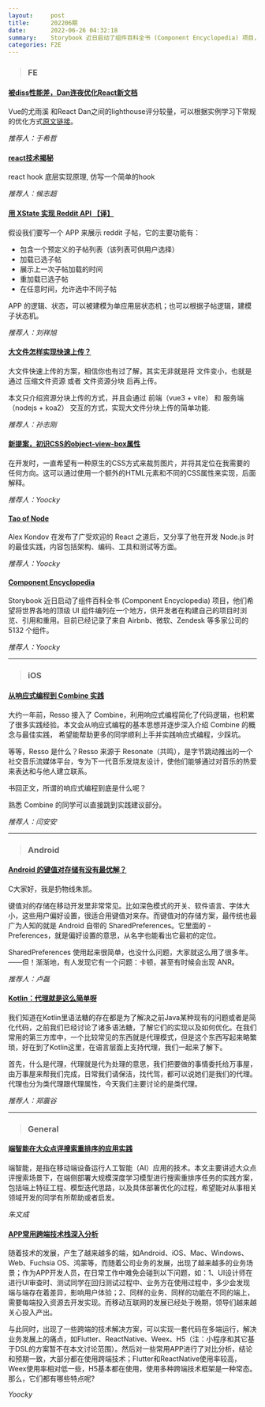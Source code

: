 ```yaml
---
layout:     post
title:      202206期
date:       2022-06-26 04:32:18
summary:    Storybook 近日启动了组件百科全书 (Component Encyclopedia) 项目，他们希望将世界各地的顶级 UI 组件编列在一个地方，供开发者在构建自己的项目时浏览、引用和重用。目前已经记录了来自 Airbnb、微软、Zendesk 等多家公司的 5132 个组件。
categories: F2E
---
```



> ### FE

#### [被diss性能差，Dan连夜优化React新文档](https://mp.weixin.qq.com/s/oZtnQpvfDw62Gu0PcALwLQ)

Vue的尤雨溪 和React Dan之间的lighthouse评分较量，可以根据实例学习下常规的优化方式[原文链接](https://twitter.com/dan_abramov/status/1529677207869825024)。

*推荐人：于希哲*

#### [react技术揭秘](https://react.iamkasong.com/hooks/create.html#%E5%B7%A5%E4%BD%9C%E5%8E%9F%E7%90%86)

react hook 底层实现原理, 仿写一个简单的hook

*推荐人：候志超*

#### [用 XState 实现 Reddit API 【译】](https://zhuanlan.zhihu.com/p/412523292)

假设我们要写一个 APP 来展示 reddit 子帖，它的主要功能有：
- 包含一个预定义的子帖列表（该列表可供用户选择）
- 加载已选子帖
- 展示上一次子帖加载的时间
- 重加载已选子帖
- 在任意时间，允许选中不同子帖

APP 的逻辑、状态，可以被建模为单应用层状态机；也可以根据子帖逻辑，建模子状态机。

*推荐人：刘祥旭*


#### [大文件怎样实现快速上传？](https://mp.weixin.qq.com/s/1FozU1NyKPhEO4nMTwVW-A)

大文件快速上传的方案，相信你也有过了解，其实无非就是将 文件变小，也就是通过 压缩文件资源 或者 文件资源分块 后再上传。

本文只介绍资源分块上传的方式，并且会通过 前端（vue3 + vite） 和 服务端（nodejs + koa2） 交互的方式，实现大文件分块上传的简单功能.

*推荐人：孙志刚*


#### [新提案，初识CSS的object-view-box属性](https://mp.weixin.qq.com/s/m41tvxk8VLKMMKxUc00Cgg)

在开发时，一直希望有一种原生的CSS方式来裁剪图片，并将其定位在我需要的任何方向。这可以通过使用一个额外的HTML元素和不同的CSS属性来实现，后面解释。

*推荐人：Yoocky*


#### [Tao of Node](https://alexkondov.com/tao-of-node/)

Alex Kondov 在发布了广受欢迎的 React 之道后，又分享了他在开发 Node.js 时的最佳实践，内容包括架构、编码、工具和测试等方面。

*推荐人：Yoocky*

#### [Component Encyclopedia](https://storybook.js.org/blog/component-encyclopedia/)

Storybook 近日启动了组件百科全书 (Component Encyclopedia) 项目，他们希望将世界各地的顶级 UI 组件编列在一个地方，供开发者在构建自己的项目时浏览、引用和重用。目前已经记录了来自 Airbnb、微软、Zendesk 等多家公司的 5132 个组件。

*推荐人：Yoocky*

---

> ### iOS

#### [从响应式编程到 Combine 实践](https://mp.weixin.qq.com/s/b_q6R64xkq8Rl9EiIde4MA)

大约一年前，Resso 接入了 Combine，利用响应式编程简化了代码逻辑，也积累了很多实践经验。本文会从响应式编程的基本思想并逐步深入介绍 Combine 的概念与最佳实践， 希望能帮助更多的同学顺利上手并实践响应式编程，少踩坑。

等等，Resso 是什么？Resso 来源于 Resonate（共鸣），是字节跳动推出的一个社交音乐流媒体平台，专为下一代音乐发烧友设计，使他们能够通过对音乐的热爱来表达和与他人建立联系。

书回正文，所谓的响应式编程到底是什么呢？

熟悉 Combine 的同学可以直接跳到实践建议部分。

*推荐人：闫安安*

---

> ### Android


#### [Android 的键值对存储有没有最优解？](https://mp.weixin.qq.com/s/w3uZR6us1MMVYzfzD1PCiQ)

C大家好，我是扔物线朱凯。

键值对的存储在移动开发里非常常见。比如深色模式的开关、软件语言、字体大小，这些用户偏好设置，很适合用键值对来存。而键值对的存储方案，最传统也最广为人知的就是 Android 自带的 SharedPreferences。它里面的 -Preferences，就是偏好设置的意思，从名字也能看出它最初的定位。

SharedPreferences 使用起来很简单，也没什么问题，大家就这么用了很多年。——但！渐渐地，有人发现它有一个问题：卡顿，甚至有时候会出现 ANR。

*推荐人：卢磊*

#### [Kotlin：代理就是这么简单呀](https://zhuanlan.zhihu.com/p/149111949)

我们知道在Kotlin里语法糖的存在都是为了解决之前Java某种现有的问题或者是简化代码，之前我们已经讨论了诸多语法糖，了解它们的实现以及如何优化。在我们常用的第三方库中，一个比较常见的东西就是代理模式，但是这个东西写起来略繁琐，好在到了Kotlin这里，在语言层面上支持代理，我们一起来了解下。

首先，什么是代理，代理就是代为处理的意思，我们把要做的事情委托给万事屋，由万事屋来帮我们完成，日常我们请保洁，找代驾，都可以说她们是我们的代理。代理也分为类代理跟代理属性，今天我们主要讨论的是类代理。

*推荐人：郑震谷*

---

> ### General


#### [端智能在大众点评搜索重排序的应用实践](https://juejin.cn/post/7099725287067222023)

端智能，是指在移动端设备运行人工智能（AI）应用的技术。本文主要讲述大众点评搜索场景下，在端侧部署大规模深度学习模型进行搜索重排序任务的实践方案，包括端上特征工程、模型迭代思路，以及具体部署优化的过程，希望能对从事相关领域开发的同学有所帮助或者启发。

*朱文成*

#### [APP常用跨端技术栈深入分析](https://mp.weixin.qq.com/s/-IoiOSSMOORzZXLUiZsGtw)

随着技术的发展，产生了越来越多的端，如Android、iOS、Mac、Windows、Web、Fuchsia OS、鸿蒙等，而随着公司业务的发展，出现了越来越多的业务场景；作为APP开发人员，在日常工作中难免会碰到以下问题，如：1、UI设计师在进行UI审查时、测试同学在回归测试过程中、业务方在使用过程中，多少会发现端与端存在着差异，影响用户体验；2、同样的业务、同样的功能在不同的端上，需要每端投入资源去开发实现。而移动互联网的发展已经处于晚期，领导们越来越关心投入产出。

与此同时，出现了一些跨端的技术解决方案，可以实现一套代码在多端运行，解决业务发展上的痛点，如Flutter、ReactNative、Weex、H5（注：小程序和其它基于DSL的方案暂不在本文讨论范围）。然后对一些常用APP进行了对比分析，结论和预期一致，大部分都在使用跨端技术；Flutter和ReactNative使用率较高，Weex使用率相对低一些，H5基本都在使用，使用多种跨端技术框架是一种常态。那么，它们都有哪些特点呢?

*Yoocky*